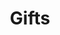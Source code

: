 ---
title: Gifts
crosslinks:
- livven
- ICanDrawThat
- WTF
- artstore
- AceAttorney
- HailCorporate
- gaming
- TheseFuckingAccounts
---